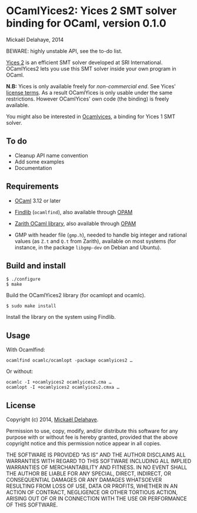OCamlYices2: Yices 2 SMT solver binding for OCaml, version 0.1.0
================================================================
Mickaël Delahaye, 2014

BEWARE: highly unstable API, see the to-do list.

[Yices 2][1] is an efficient SMT solver developed at SRI International.
OCamlYices2 lets you use this SMT solver inside your own program in OCaml.

**N.B:** Yices is only available freely for *non-commercial end*. See Yices'
[license terms][2]. As a result OCamlYices is only usable under the same
restrictions. However OCamlYices' own code (the binding) is freely available.

You might also be interested in [Ocamlyices][3], a binding for Yices 1 SMT solver.

To do
-----

* Cleanup API name convention
* Add some examples
* Documentation

Requirements
------------

* [OCaml][4] 3.12 or later

* [Findlib][5] (`ocamlfind`), also available through [OPAM][6]

* [Zarith OCaml library][7], also available through [OPAM][6]

* GMP with header file (`gmp.h`), needed to handle big integer and rational
  values (as `Z.t` and `Q.t` from Zarith), available on most systems (for
  instance, in the package `libgmp-dev` on Debian and Ubuntu).


Build and install
-----------------

    $ ./configure
    $ make

Build the OCamlYices2 library (for ocamlopt and ocamlc).

    $ sudo make install

Install the library on the system using Findlib.

Usage
-----

With Ocamlfind:

    ocamlfind ocamlc/ocamlopt -package ocamlyices2 …

Or without:

    ocamlc -I +ocamlyices2 ocamlyices2.cma …
    ocamlopt -I +ocamlyices2 ocamlyices2.cmxa …

License
-------

Copyright (c) 2014, [Mickaël Delahaye][8].

Permission to use, copy, modify, and/or distribute this software for any purpose
with or without fee is hereby granted, provided that the above copyright notice
and this permission notice appear in all copies.

THE SOFTWARE IS PROVIDED “AS IS” AND THE AUTHOR DISCLAIMS ALL WARRANTIES WITH
REGARD TO THIS SOFTWARE INCLUDING ALL IMPLIED WARRANTIES OF MERCHANTABILITY AND
FITNESS. IN NO EVENT SHALL THE AUTHOR BE LIABLE FOR ANY SPECIAL, DIRECT,
INDIRECT, OR CONSEQUENTIAL DAMAGES OR ANY DAMAGES WHATSOEVER RESULTING FROM LOSS
OF USE, DATA OR PROFITS, WHETHER IN AN ACTION OF CONTRACT, NEGLIGENCE OR OTHER
TORTIOUS ACTION, ARISING OUT OF OR IN CONNECTION WITH THE USE OR PERFORMANCE OF
THIS SOFTWARE.


[1]: http://yices.csl.sri.com/
[2]: LICENSE_yices
[3]: https://github.com/polazarus/ocamlyices
[4]: http://ocaml.org
[5]: http://projects.camlcity.org/projects/findlib.html
[6]: http://opam.ocaml.org
[7]: https://forge.ocamlcore.org/projects/zarith
[8]: http://micdel.fr
